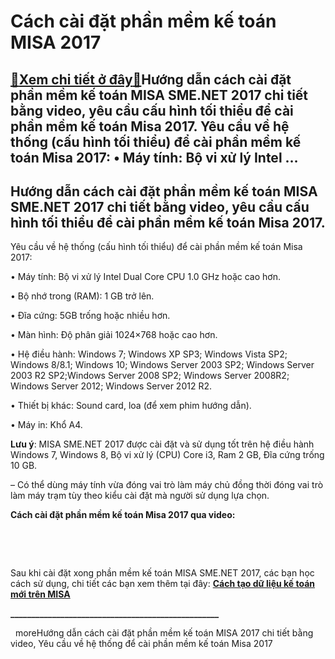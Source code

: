 Cách cài đặt phần mềm kế toán MISA 2017
=======================================

[:gift:Xem chi tiết ở đây:gift:](https://hddtvn.com/cach-cai-dat-phan-mem-ke-toan-misa-2017/)Hướng dẫn cách cài đặt phần mềm kế toán MISA SME.NET 2017 chi tiết bằng video, yêu cầu cấu hình tối thiểu để cài phần mềm kế toán Misa 2017. Yêu cầu về hệ thống (cấu hình tối thiểu) để cài phần mềm kế toán Misa 2017: • Máy tính: Bộ vi xử lý Intel …
--------------------------------------------------------------------------------------------------------------------------------------------------------------------------------------------------------------------------------------------------------



Hướng dẫn cách cài đặt phần mềm kế toán MISA SME.NET 2017 chi tiết bằng video, yêu cầu cấu hình tối thiểu để cài phần mềm kế toán Misa 2017.
----------------------------------------------------------------------------------------------------------------------------------------------



Yêu cầu về hệ thống (cấu hình tối thiểu) để cài phần mềm kế toán Misa 2017:


• Máy tính: Bộ vi xử lý Intel Dual Core CPU 1.0 GHz hoặc cao hơn.  

• Bộ nhớ trong (RAM): 1 GB trở lên.  

• Đĩa cứng: 5GB trống hoặc nhiều hơn.  

• Màn hình: Độ phân giải 1024×768 hoặc cao hơn.  

• Hệ điều hành: Windows 7; Windows XP SP3; Windows Vista SP2; Windows 8/8.1; Windows 10; Windows Server 2003 SP2; Windows Server 2003 R2 SP2;Windows Server 2008 SP2; Windows Server 2008R2; Windows Server 2012; Windows Server 2012 R2.  

• Thiết bị khác: Sound card, loa (để xem phim hướng dẫn).  

• Máy in: Khổ A4.


**Lưu ý**: MISA SME.NET 2017 được cài đặt và sử dụng tốt trên hệ điều hành Windows 7, Windows 8, Bộ vi xử lý (CPU) Core i3, Ram 2 GB, Đĩa cứng trống 10 GB.


– Có thể dùng máy tính vừa đóng vai trò làm máy chủ đồng thời đóng vai trò làm máy trạm tùy theo kiểu cài đặt mà người sử dụng lựa chọn.


**Cách cài đặt phần mềm kế toán Misa 2017 qua video:**


  

   

 


Sau khi cài đặt xong phần mềm kế toán MISA SME.NET 2017, các bạn học cách sử dụng, chi tiết các bạn xem thêm tại đây: [**Cách tạo dữ liệu kế toán mới trên MISA**](# "cách tạo dữ liệu kế toán mới trên Misa")



**\_\_\_\_\_\_\_\_\_\_\_\_\_\_\_\_\_\_\_\_\_\_\_\_\_\_\_\_\_\_\_\_\_\_\_\_\_\_\_\_\_\_\_\_\_\_\_\_\_\_**  

  
moreHướng dẫn cách cài đặt phần mềm kế toán MISA 2017 chi tiết bằng video, Yêu cầu về hệ thống để cài phần mềm kế toán Misa 2017

